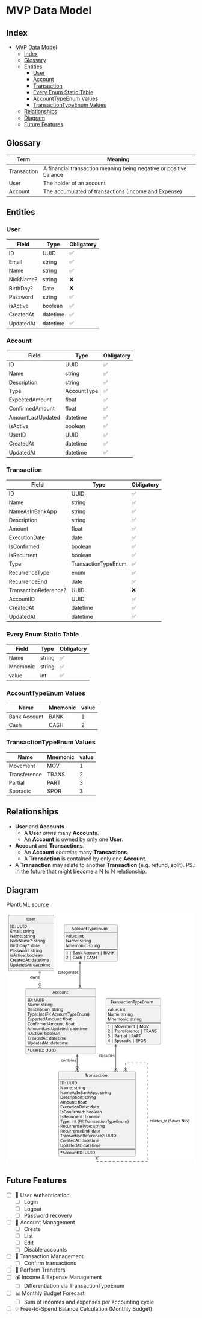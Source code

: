# MVP Data Model

## Index

- [MVP Data Model](#mvp-data-model)
  - [Index](#index)
  - [Glossary](#glossary)
  - [Entities](#entities)
    - [User](#user)
    - [Account](#account)
    - [Transaction](#transaction)
    - [Every Enum Static Table](#every-enum-static-table)
    - [AccountTypeEnum Values](#accounttypeenum-values)
    - [TransactionTypeEnum Values](#transactiontypeenum-values)
  - [Relationships](#relationships)
  - [Diagram](#diagram)
  - [Future Features](#future-features)

## Glossary

| Term        | Meaning                                                            |
| ----------- | ------------------------------------------------------------------ |
| Transaction | A financial transaction meaning being negative or positive balance |
| User        | The holder of an account                                           |
| Account     | The accumulated of transactions (Income and Expense)               |

## Entities

### User

| Field     | Type     | Obligatory |
| --------- | -------- | ---------- |
| ID        | UUID     | ✅         |
| Email     | string   | ✅         |
| Name      | string   | ✅         |
| NickName? | string   | ❌         |
| BirthDay? | Date     | ❌         |
| Password  | string   | ✅         |
| isActive  | boolean  | ✅         |
| CreatedAt | datetime | ✅         |
| UpdatedAt | datetime | ✅         |

### Account

| Field             | Type        | Obligatory |
| ----------------- | ----------- | ---------- |
| ID                | UUID        | ✅         |
| Name              | string      | ✅         |
| Description       | string      | ✅         |
| Type              | AccountType | ✅         |
| ExpectedAmount    | float       | ✅         |
| ConfirmedAmount   | float       | ✅         |
| AmountLastUpdated | datetime    | ✅         |
| isActive          | boolean     | ✅         |
| UserID            | UUID        | ✅         |
| CreatedAt         | datetime    | ✅         |
| UpdatedAt         | datetime    | ✅         |

### Transaction

| Field                 | Type                | Obligatory |
| --------------------- | ------------------- | ---------- |
| ID                    | UUID                | ✅         |
| Name                  | string              | ✅         |
| NameAsInBankApp       | string              | ✅         |
| Description           | string              | ✅         |
| Amount                | float               | ✅         |
| ExecutionDate         | date                | ✅         |
| IsConfirmed           | boolean             | ✅         |
| IsRecurrent           | boolean             | ✅         |
| Type                  | TransactionTypeEnum | ✅         |
| RecurrenceType        | enum                | ✅         |
| RecurrenceEnd         | date                | ✅         |
| TransactionReference? | UUID                | ❌         |
| AccountID             | UUID                | ✅         |
| CreatedAt             | datetime            | ✅         |
| UpdatedAt             | datetime            | ✅         |

### Every Enum Static Table

| Field    | Type   | Obligatory |
| -------- | ------ | ---------- |
| Name     | string | ✅         |
| Mnemonic | string | ✅         |
| value    | int    | ✅         |

### AccountTypeEnum Values

| Name         | Mnemonic | value |
| ------------ | -------- | ----- |
| Bank Account | BANK     | 1     |
| Cash         | CASH     | 2     |

### TransactionTypeEnum Values

| Name         | Mnemonic | value |
| ------------ | -------- | ----- |
| Movement     | MOV      | 1     |
| Transference | TRANS    | 2     |
| Partial      | PART     | 3     |
| Sporadic     | SPOR     | 3     |

## Relationships

- **User** and **Accounts**
  - A **User** _owns_ many **Accounts**.
  - An **Account** is owned by only one **User**.
- **Account** and **Transactions**.
  - An **Account** _contains_ many **Transactions**.
  - A **Transaction** is contained by only one **Account**.
- A **Transaction** may relate to another **Transaction** (e.g. refund, split). PS.: in the future that might become a N to N relationship.

## Diagram

[PlantUML source](./diagrams/Database.plantuml)

![ER Diagram](./diagrams/database.svg)

## Future Features

- [ ] 🔐 User Authentication
  - [ ] Login
  - [ ] Logout
  - [ ] Password recovery
- [ ] 🧾 Account Management
  - [ ] Create
  - [ ] List
  - [ ] Edit
  - [ ] Disable accounts
- [ ] 🔄 Transaction Management
  - [ ] Confirm transactions
- [ ] 🔁 Perform Transfers
- [ ] 💰 Income & Expense Management
  - [ ] Differentiation via TransactionTypeEnum
- [ ] 📊 Monthly Budget Forecast
  - [ ] Sum of incomes and expenses per accounting cycle
- [ ] 💡 Free-to-Spend Balance Calculation (Monthly Budget)
